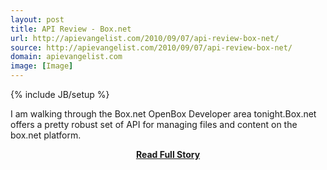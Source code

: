 ```yaml
---
layout: post
title: API Review - Box.net
url: http://apievangelist.com/2010/09/07/api-review-box-net/
source: http://apievangelist.com/2010/09/07/api-review-box-net/
domain: apievangelist.com
image: [Image]
---
```

{% include JB/setup %}<p>I am walking through the Box.net OpenBox Developer area tonight.Box.net offers a pretty robust set of API for managing files and content on the box.net platform.</p>
<center><p><a href="http://apievangelist.com/2010/09/07/api-review-box-net/" style='padding:25px; font-sze:18px; font-weight: bold;'>Read Full Story</a></p></center>
